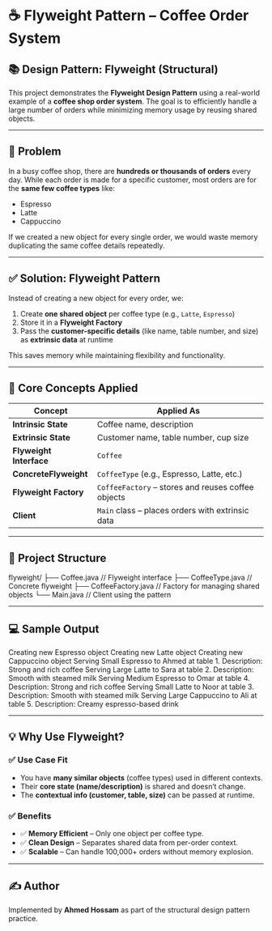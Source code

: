 # ☕ Flyweight Pattern – Coffee Order System

## 📚 Design Pattern: Flyweight (Structural)

This project demonstrates the **Flyweight Design Pattern** using a real-world example of a **coffee shop order system**. The goal is to efficiently handle a large number of orders while minimizing memory usage by reusing shared objects.

---

## 🧩 Problem

In a busy coffee shop, there are **hundreds or thousands of orders** every day. While each order is made for a specific customer, most orders are for the **same few coffee types** like:
- Espresso
- Latte
- Cappuccino

If we created a new object for every single order, we would waste memory duplicating the same coffee details repeatedly.

---

## ✅ Solution: Flyweight Pattern

Instead of creating a new object for every order, we:

1. Create **one shared object** per coffee type (e.g., `Latte`, `Espresso`)
2. Store it in a **Flyweight Factory**
3. Pass the **customer-specific details** (like name, table number, and size) as **extrinsic data** at runtime

This saves memory while maintaining flexibility and functionality.

---

## 🧠 Core Concepts Applied

| Concept        | Applied As |
|----------------|------------|
| **Intrinsic State** | Coffee name, description |
| **Extrinsic State** | Customer name, table number, cup size |
| **Flyweight Interface** | `Coffee` |
| **ConcreteFlyweight** | `CoffeeType` (e.g., Espresso, Latte, etc.) |
| **Flyweight Factory** | `CoffeeFactory` – stores and reuses coffee objects |
| **Client** | `Main` class – places orders with extrinsic data |

---

## 🧱 Project Structure

flyweight/
├── Coffee.java // Flyweight interface
├── CoffeeType.java // Concrete flyweight
├── CoffeeFactory.java // Factory for managing shared objects
└── Main.java // Client using the pattern


---

## 💻 Sample Output

Creating new Espresso object
Creating new Latte object
Creating new Cappuccino object
Serving Small Espresso to Ahmed at table 1. Description: Strong and rich coffee
Serving Large Latte to Sara at table 2. Description: Smooth with steamed milk
Serving Medium Espresso to Omar at table 4. Description: Strong and rich coffee
Serving Small Latte to Noor at table 3. Description: Smooth with steamed milk
Serving Large Cappuccino to Ali at table 5. Description: Creamy espresso-based drink


---

## 💡 Why Use Flyweight?

### ✅ Use Case Fit
- You have **many similar objects** (coffee types) used in different contexts.
- Their **core state (name/description)** is shared and doesn’t change.
- The **contextual info (customer, table, size)** can be passed at runtime.

### ✅ Benefits
- ✅ **Memory Efficient** – Only one object per coffee type.
- ✅ **Clean Design** – Separates shared data from per-order context.
- ✅ **Scalable** – Can handle 100,000+ orders without memory explosion.

---

## ✍️ Author

Implemented by **Ahmed Hossam** as part of the structural design pattern practice.
